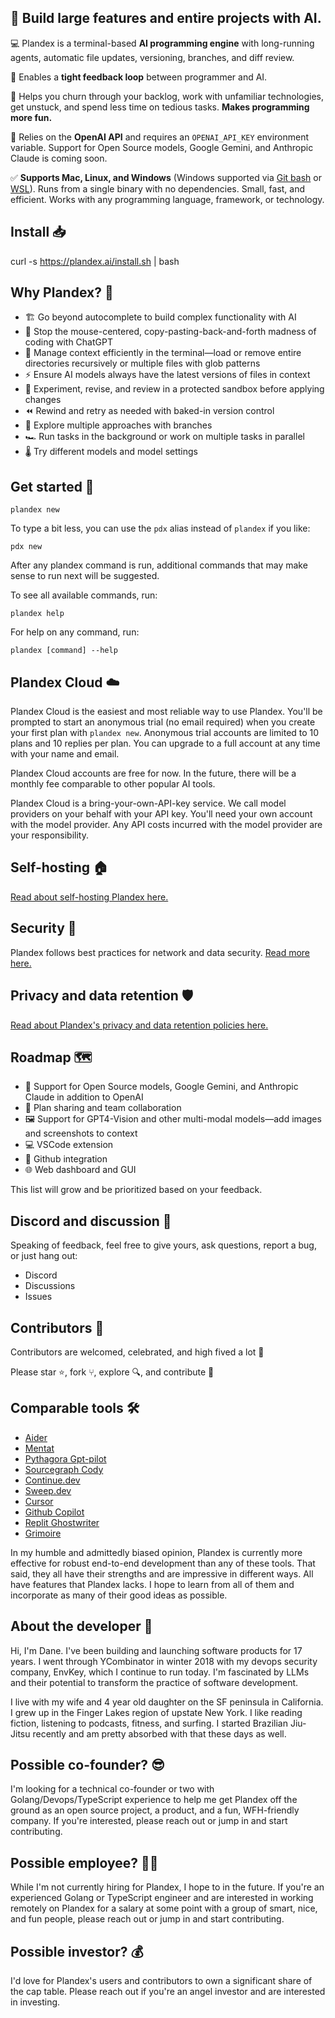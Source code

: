 ## 🌟 Build large features and entire projects with AI.

💻 Plandex is a terminal-based **AI programming engine** with long-running agents, automatic file updates, versioning, branches, and diff review.

🔄 Enables a **tight feedback loop** between programmer and AI.

🔮 Helps you churn through your backlog, work with unfamiliar technologies, get unstuck, and spend less time on tedious tasks. **Makes programming more fun.**

🧠 Relies on the **OpenAI API** and requires an `OPENAI_API_KEY` environment variable. Support for Open Source models, Google Gemini, and Anthropic Claude is coming soon.

✅ **Supports Mac, Linux, and Windows** (Windows supported via [Git bash](https://gitforwindows.org) or [WSL](https://learn.microsoft.com/en-us/windows/wsl/about)). Runs from a single binary with no dependencies. Small, fast, and efficient. Works with any programming language, framework, or technology.

## Install 📥

curl -s https://plandex.ai/install.sh | bash

## Why Plandex? 🤔

- 🏗️ Go beyond autocomplete to build complex functionality with AI
- 🚫 Stop the mouse-centered, copy-pasting-back-and-forth madness of coding with ChatGPT
- 📑 Manage context efficiently in the terminal—load or remove entire directories recursively or multiple files with glob patterns
- ⚡️ Ensure AI models always have the latest versions of files in context
- 🚧 Experiment, revise, and review in a protected sandbox before applying changes
- ⏪ Rewind and retry as needed with baked-in version control
- 🌱 Explore multiple approaches with branches
- 🏎️ Run tasks in the background or work on multiple tasks in parallel
- 🌡️ Try different models and model settings

## Get started 🚀

```
plandex new
```

To type a bit less, you can use the `pdx` alias instead of `plandex` if you like:

```
pdx new
```

After any plandex command is run, additional commands that may make sense to run next will be suggested.

To see all available commands, run:

```
plandex help
```

For help on any command, run:

```
plandex [command] --help
```

## Plandex Cloud ☁️

Plandex Cloud is the easiest and most reliable way to use Plandex. You'll be prompted to start an anonymous trial (no email required) when you create your first plan with `plandex new`. Anonymous trial accounts are limited to 10 plans and 10 replies per plan. You can upgrade to a full account at any time with your name and email.

Plandex Cloud accounts are free for now. In the future, there will be a monthly fee comparable to other popular AI tools.

Plandex Cloud is a bring-your-own-API-key service. We call model providers on your behalf with your API key. You'll need your own account with the model provider. Any API costs incurred with the model provider are your responsibility.

## Self-hosting 🏠

[Read about self-hosting Plandex here.](./HOSTING.md)

## Security 🔐

Plandex follows best practices for network and data security. [Read more here.](./SECURITY.md)

## Privacy and data retention 🛡️

[Read about Plandex's privacy and data retention policies here.](./PRIVACY.md)

## Roadmap 🗺️

- 🧠 Support for Open Source models, Google Gemini, and Anthropic Claude in addition to OpenAI
- 🤝 Plan sharing and team collaboration
- 🖼️ Support for GPT4-Vision and other multi-modal models—add images and screenshots to context
- 💻 VSCode extension
- 🔌 Github integration
- 🌐 Web dashboard and GUI

This list will grow and be prioritized based on your feedback.

## Discord and discussion 💬

Speaking of feedback, feel free to give yours, ask questions, report a bug, or just hang out:

- Discord
- Discussions
- Issues

## Contributors 👥

Contributors are welcomed, celebrated, and high fived a lot 🙌

Please star ⭐, fork ⑂, explore 🔍, and contribute 🤝

## Comparable tools 🛠️

- [Aider](https://github.com/paul-gauthier/aider)
- [Mentat](https://github.com/AbanteAI/mentat)
- [Pythagora Gpt-pilot](https://github.com/Pythagora-io/gpt-pilot)
- [Sourcegraph Cody](https://github.com/sourcegraph/cody)
- [Continue.dev](https://github.com/continuedev/continue)
- [Sweep.dev](https://github.com/sweepai/sweep)
- [Cursor](https://github.com/getcursor/cursor)
- [Github Copilot](https://github.com/features/copilot)
- [Replit Ghostwriter](https://replit.com/ai)
- [Grimoire](https://chat.openai.com/g/g-n7Rs0IK86-grimoire)

In my humble and admittedly biased opinion, Plandex is currently more effective for robust end-to-end development than any of these tools. That said, they all have their strengths and are impressive in different ways. All have features that Plandex lacks. I hope to learn from all of them and incorporate as many of their good ideas as possible.

## About the developer 👋

Hi, I'm Dane. I've been building and launching software products for 17 years. I went through YCombinator in winter 2018 with my devops security company, EnvKey, which I continue to run today. I'm fascinated by LLMs and their potential to transform the practice of software development.

I live with my wife and 4 year old daughter on the SF peninsula in California. I grew up in the Finger Lakes region of upstate New York. I like reading fiction, listening to podcasts, fitness, and surfing. I started Brazilian Jiu-Jitsu recently and am pretty absorbed with that these days as well.

## Possible co-founder? 😎

I'm looking for a technical co-founder or two with Golang/Devops/TypeScript experience to help me get Plandex off the ground as an open source project, a product, and a fun, WFH-friendly company. If you're interested, please reach out or jump in and start contributing.

## Possible employee? 👩‍💻

While I'm not currently hiring for Plandex, I hope to in the future. If you're an experienced Golang or TypeScript engineer and are interested in working remotely on Plandex for a salary at some point with a group of smart, nice, and fun people, please reach out or jump in and start contributing.

## Possible investor? 💰

I'd love for Plandex's users and contributors to own a significant share of the cap table. Please reach out if you're an angel investor and are interested in investing.
